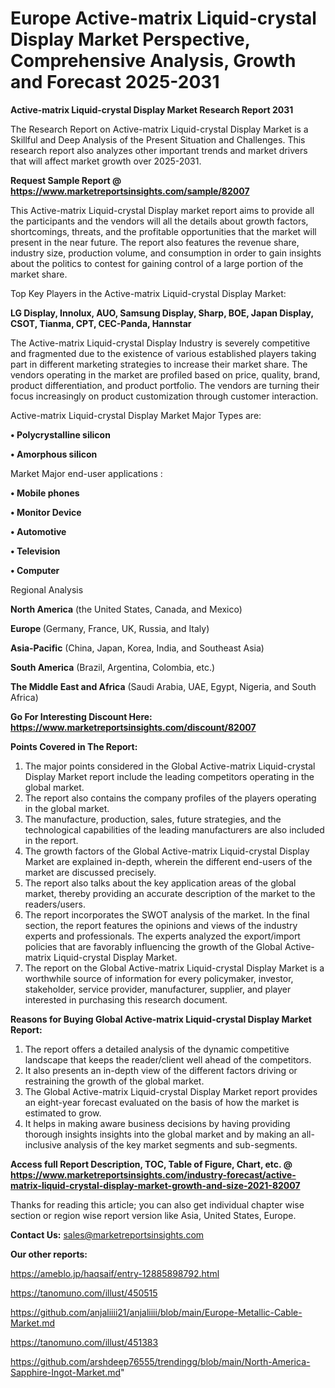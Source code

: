 # Europe Active-matrix Liquid-crystal Display Market Perspective, Comprehensive Analysis, Growth and Forecast 2025-2031

<strong>Active-matrix Liquid-crystal Display Market Research Report 2031</strong>

The Research Report on Active-matrix Liquid-crystal Display Market is a Skillful and Deep Analysis of the Present Situation and Challenges. This research report also analyzes other important trends and market drivers that will affect market growth over 2025-2031.

<strong>Request Sample Report @ <a href=https://www.marketreportsinsights.com/sample/82007>https://www.marketreportsinsights.com/sample/82007</a></strong>

This Active-matrix Liquid-crystal Display market report aims to provide all the participants and the vendors will all the details about growth factors, shortcomings, threats, and the profitable opportunities that the market will present in the near future. The report also features the revenue share, industry size, production volume, and consumption in order to gain insights about the politics to contest for gaining control of a large portion of the market share.

Top Key Players in the Active-matrix Liquid-crystal Display Market:

<strong>LG Display, Innolux, AUO, Samsung Display, Sharp, BOE, Japan Display, CSOT, Tianma, CPT, CEC-Panda, Hannstar</strong>

The Active-matrix Liquid-crystal Display Industry is severely competitive and fragmented due to the existence of various established players taking part in different marketing strategies to increase their market share. The vendors operating in the market are profiled based on price, quality, brand, product differentiation, and product portfolio. The vendors are turning their focus increasingly on product customization through customer interaction.

Active-matrix Liquid-crystal Display Market Major Types are:

<strong>• Polycrystalline silicon

• Amorphous silicon</strong>

Market Major end-user applications :

<strong>• Mobile phones

• Monitor Device

• Automotive

• Television

• Computer</strong>

Regional Analysis

</u><strong><b>North America</b></strong> (the United States, Canada, and Mexico)

<strong><b>Europe </b></strong>(Germany, France, UK, Russia, and Italy)

<strong><b>Asia-Pacific</b></strong> (China, Japan, Korea, India, and Southeast Asia)

<strong><b>South America</b></strong> (Brazil, Argentina, Colombia, etc.)

<strong><b>The Middle East and Africa</b></strong> (Saudi Arabia, UAE, Egypt, Nigeria, and South Africa)

<strong>Go For Interesting Discount Here: <a href=https://www.marketreportsinsights.com/discount/82007>https://www.marketreportsinsights.com/discount/82007</a></strong>

<strong>Points Covered in The Report:</strong>
<ol>
  <li>The major points considered in the Global Active-matrix Liquid-crystal Display Market report include the leading competitors operating in the global market.</li>
  <li>The report also contains the company profiles of the players operating in the global market.</li>
  <li>The manufacture, production, sales, future strategies, and the technological capabilities of the leading manufacturers are also included in the report.</li>
  <li>The growth factors of the Global Active-matrix Liquid-crystal Display Market are explained in-depth, wherein the different end-users of the market are discussed precisely.</li>
  <li>The report also talks about the key application areas of the global market, thereby providing an accurate description of the market to the readers/users.</li>
  <li>The report incorporates the SWOT analysis of the market. In the final section, the report features the opinions and views of the industry experts and professionals. The experts analyzed the export/import policies that are favorably influencing the growth of the Global Active-matrix Liquid-crystal Display Market.</li>
  <li>The report on the Global Active-matrix Liquid-crystal Display Market is a worthwhile source of information for every policymaker, investor, stakeholder, service provider, manufacturer, supplier, and player interested in purchasing this research document.</li>
</ol>
<strong>Reasons for Buying Global Active-matrix Liquid-crystal Display Market Report:</strong>

<ol>
  <li>The report offers a detailed analysis of the dynamic competitive landscape that keeps the reader/client well ahead of the competitors.</li>
  <li>It also presents an in-depth view of the different factors driving or restraining the growth of the global market.</li>
  <li>The Global Active-matrix Liquid-crystal Display Market report provides an eight-year forecast evaluated on the basis of how the market is estimated to grow.</li>
  <li>It helps in making aware business decisions by having providing thorough insights insights into the global market and by making an all-inclusive analysis of the key market segments and sub-segments.</li>
</ol>
<strong>Access full Report Description, TOC, Table of Figure, Chart, etc. @ <a href=https://www.marketreportsinsights.com/industry-forecast/active-matrix-liquid-crystal-display-market-growth-and-size-2021-82007>https://www.marketreportsinsights.com/industry-forecast/active-matrix-liquid-crystal-display-market-growth-and-size-2021-82007</a></strong>


Thanks for reading this article; you can also get individual chapter wise section or region wise report version like Asia, United States, Europe.

<strong>Contact Us:</strong>
sales@marketreportsinsights.com

<strong>Our other reports:</strong>

<a href=https://ameblo.jp/haqsaif/entry-12885898792.html>https://ameblo.jp/haqsaif/entry-12885898792.html</a>

<a href=https://tanomuno.com/illust/450515>https://tanomuno.com/illust/450515</a>

<a href=https://github.com/anjaliiii21/anjaliiii/blob/main/Europe-Metallic-Cable-Market.md>https://github.com/anjaliiii21/anjaliiii/blob/main/Europe-Metallic-Cable-Market.md</a>

<a href=https://tanomuno.com/illust/451383>https://tanomuno.com/illust/451383</a>

<a href=https://github.com/arshdeep76555/trendingg/blob/main/North-America-Sapphire-Ingot-Market.md>https://github.com/arshdeep76555/trendingg/blob/main/North-America-Sapphire-Ingot-Market.md</a>"
